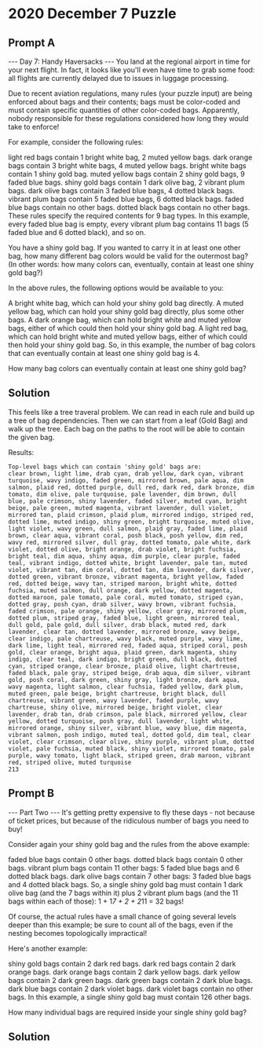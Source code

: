 # 2020 December 7 Puzzle

## Prompt A

--- Day 7: Handy Haversacks ---
You land at the regional airport in time for your next flight. In fact, it looks like you'll even have time to grab some food: all flights are currently delayed due to issues in luggage processing.

Due to recent aviation regulations, many rules (your puzzle input) are being enforced about bags and their contents; bags must be color-coded and must contain specific quantities of other color-coded bags. Apparently, nobody responsible for these regulations considered how long they would take to enforce!

For example, consider the following rules:

light red bags contain 1 bright white bag, 2 muted yellow bags.
dark orange bags contain 3 bright white bags, 4 muted yellow bags.
bright white bags contain 1 shiny gold bag.
muted yellow bags contain 2 shiny gold bags, 9 faded blue bags.
shiny gold bags contain 1 dark olive bag, 2 vibrant plum bags.
dark olive bags contain 3 faded blue bags, 4 dotted black bags.
vibrant plum bags contain 5 faded blue bags, 6 dotted black bags.
faded blue bags contain no other bags.
dotted black bags contain no other bags.
These rules specify the required contents for 9 bag types. In this example, every faded blue bag is empty, every vibrant plum bag contains 11 bags (5 faded blue and 6 dotted black), and so on.

You have a shiny gold bag. If you wanted to carry it in at least one other bag, how many different bag colors would be valid for the outermost bag? (In other words: how many colors can, eventually, contain at least one shiny gold bag?)

In the above rules, the following options would be available to you:

A bright white bag, which can hold your shiny gold bag directly.
A muted yellow bag, which can hold your shiny gold bag directly, plus some other bags.
A dark orange bag, which can hold bright white and muted yellow bags, either of which could then hold your shiny gold bag.
A light red bag, which can hold bright white and muted yellow bags, either of which could then hold your shiny gold bag.
So, in this example, the number of bag colors that can eventually contain at least one shiny gold bag is 4.

How many bag colors can eventually contain at least one shiny gold bag?

## Solution

This feels like a tree traveral problem. We can read in each rule and build up a tree of bag dependencies. Then we can start from a leaf (Gold Bag) and walk up the tree. Each bag on the paths to the root will be able to contain the given bag.

Results:

```
Top-level bags which can contain 'shiny gold' bags are:
clear brown, light lime, drab cyan, drab yellow, dark cyan, vibrant turquoise, wavy indigo, faded green, mirrored brown, pale aqua, dim salmon, plaid red, dotted purple, dull red, dark red, dark bronze, dim tomato, dim olive, pale turquoise, pale lavender, dim brown, dull blue, pale crimson, shiny lavender, faded silver, muted cyan, bright beige, pale green, muted magenta, vibrant lavender, dull violet, mirrored tan, plaid crimson, plaid plum, mirrored indigo, striped red, dotted lime, muted indigo, shiny green, bright turquoise, muted olive, light violet, wavy green, dull salmon, plaid gray, faded lime, plaid brown, clear aqua, vibrant coral, posh black, posh yellow, dim red, wavy red, mirrored silver, dull gray, dotted tomato, pale white, dark violet, dotted olive, bright orange, drab violet, bright fuchsia, bright teal, dim aqua, shiny aqua, dim purple, clear purple, faded teal, vibrant indigo, dotted white, bright lavender, pale tan, muted violet, vibrant tan, dim coral, dotted tan, dim lavender, dark silver, dotted green, vibrant bronze, vibrant magenta, bright yellow, faded red, dotted beige, wavy tan, striped maroon, bright white, dotted fuchsia, muted salmon, dull orange, dark yellow, dotted magenta, dotted maroon, pale tomato, pale coral, muted tomato, striped cyan, dotted gray, posh cyan, drab silver, wavy brown, vibrant fuchsia, faded crimson, pale orange, shiny yellow, clear gray, mirrored plum, dotted plum, striped gray, faded blue, light green, mirrored teal, dull gold, pale gold, dull silver, drab black, muted red, dark lavender, clear tan, dotted lavender, mirrored bronze, wavy beige, clear indigo, pale chartreuse, wavy black, muted purple, wavy lime, dark lime, light teal, mirrored red, faded aqua, striped coral, posh gold, clear orange, bright aqua, plaid green, dark magenta, shiny indigo, clear teal, dark indigo, bright green, dull black, dotted cyan, striped orange, clear bronze, plaid olive, light chartreuse, faded black, pale gray, striped beige, drab aqua, dim silver, vibrant gold, posh coral, dark green, shiny gray, light bronze, dark aqua, wavy magenta, light salmon, clear fuchsia, faded yellow, dark plum, muted green, pale beige, bright chartreuse, bright black, dull chartreuse, vibrant green, wavy lavender, faded purple, wavy chartreuse, shiny olive, mirrored beige, bright violet, clear lavender, drab tan, drab crimson, pale black, mirrored yellow, clear yellow, dotted turquoise, posh gray, dull lavender, light white, mirrored orange, shiny silver, vibrant blue, wavy blue, dim magenta, vibrant salmon, posh indigo, muted teal, dotted gold, dim teal, clear violet, clear crimson, clear olive, shiny purple, vibrant plum, dotted violet, pale fuchsia, muted black, shiny violet, mirrored tomato, pale purple, wavy tomato, light black, striped green, drab maroon, vibrant red, striped olive, muted turquoise
213
```

## Prompt B

--- Part Two ---
It's getting pretty expensive to fly these days - not because of ticket prices, but because of the ridiculous number of bags you need to buy!

Consider again your shiny gold bag and the rules from the above example:

faded blue bags contain 0 other bags.
dotted black bags contain 0 other bags.
vibrant plum bags contain 11 other bags: 5 faded blue bags and 6 dotted black bags.
dark olive bags contain 7 other bags: 3 faded blue bags and 4 dotted black bags.
So, a single shiny gold bag must contain 1 dark olive bag (and the 7 bags within it) plus 2 vibrant plum bags (and the 11 bags within each of those): 1 + 1*7 + 2 + 2*11 = 32 bags!

Of course, the actual rules have a small chance of going several levels deeper than this example; be sure to count all of the bags, even if the nesting becomes topologically impractical!

Here's another example:

shiny gold bags contain 2 dark red bags.
dark red bags contain 2 dark orange bags.
dark orange bags contain 2 dark yellow bags.
dark yellow bags contain 2 dark green bags.
dark green bags contain 2 dark blue bags.
dark blue bags contain 2 dark violet bags.
dark violet bags contain no other bags.
In this example, a single shiny gold bag must contain 126 other bags.

How many individual bags are required inside your single shiny gold bag?

## Solution
